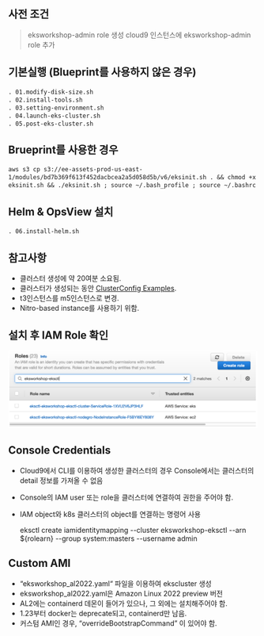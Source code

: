 ## 사전 조건
> eksworkshop-admin role 생성
> cloud9 인스턴스에 eksworkshop-admin role 추가

## 기본실행 (Blueprint를 사용하지 않은 경우)
    . 01.modify-disk-size.sh
    . 02.install-tools.sh
    . 03.setting-environment.sh
    . 04.launch-eks-cluster.sh
    . 05.post-eks-cluster.sh

## Brueprint를 사용한 경우
    aws s3 cp s3://ee-assets-prod-us-east-1/modules/bd7b369f613f452dacbcea2a5d058d5b/v6/eksinit.sh . && chmod +x eksinit.sh && ./eksinit.sh ; source ~/.bash_profile ; source ~/.bashrc

## Helm & OpsView 설치
    . 06.install-helm.sh

## 참고사항
* 클러스터 생성에 약 20여분 소요됨.
* 클러스터가 생성되는 동안 [ClusterConfig Examples](https://github.com/weaveworks/eksctl/tree/main/examples).
* t3인스턴스를 m5인스턴스로 변경.  
* Nitro-based instance를 사용하기 위함.

## 설치 후 IAM Role 확인
![IAM Role](images/iam-role.jpg)

## Console Credentials
* Cloud9에서 CLI를 이용하여 생성한 클러스터의 경우 Console에서는 클러스터의 detail 정보를 가져올 수 없음
* Console의 IAM user 또는 role을 클러스터에 연결하여 권한을 주어야 함.
* IAM object와 k8s 클러스터의 object를 연결하는 명령어 사용  

    eksctl create iamidentitymapping --cluster eksworkshop-eksctl --arn ${rolearn} --group system:masters --username admin

## Custom AMI
* “eksworkshop_al2022.yaml“ 파일을 이용하여 ekscluster 생성
* eksworkshop_al2022.yaml은 Amazon Linux 2022 preview 버전
* AL2에는 containerd 데몬이 들어가 있으나, 그 외에는 설치해주어야 함.
* 1.23부터 docker는 deprecate되고, containerd만 남음.
* 커스텀 AMI인 경우, “overrideBootstrapCommand” 이 있어야 함. 